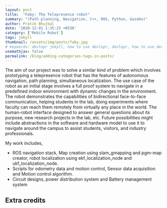 ```yaml
---
layout: post
title:  "Faby: The Telepresence robot"
summary: "(Path planning, Navigation, C++, ROS, Python, Gazebo)"
author: Pratik Bhujbal
date: '2020-12-01 1:35:23 +0530'
category: ['Mobile Robot']
tags: jekyll
thumbnail: /assets/img/posts/faby.jpg
# keywords: devlopr jekyll, how to use devlopr, devlopr, how to use devlopr-jekyll, devlopr-jekyll tutorial,best jekyll themes, multi categories and tags
usemathjax: false
permalink: /blog/adding-categories-tags-in-posts/
---
```


The aim of our project was to solve a similar kind of problem which involves prototyping a telepresence robot that has the features of autonomous navigation, path planning, simultaneous localization. The use case of the robot as an initial stage involves a full proof system to navigate in a predefined indoor environment with dynamic changes in the environment. The robot demonstrates the capabilities of bidirectional face-to-face communication, helping students in the lab, doing experiments where faculty can reach them remotely from virtually any place in the world. The human-robot interface designed to answer general questions about its purpose, new research projects in the lab, etc. Future possibilities might include abstractions in the software and hardware model to use it to navigate around the campus to assist students, visitors, and industry professionals.

My work includes,
- ROS navigation stack, Map creation using slam_gmapping and pgm-map creator, robot localization using ekf_localization_node and ukf_localization_node.
- Scripts for odometry data and motion control, Sensor data acquisition and Motion control algorithm.
- Circuit designs, power distribution system and Battery management system

## Extra credits

<!-- <p align="center">
<img src="../assets/img/img1.png" width="300">
<img src="../assets/img/mapping.jpg" width="300"> 
<img src="../assets/img/testing.jpg" width="300" height="220">
<img src="../assets/img/Drive_render.jpg" width="300"height="220"> 
</p> -->

 

